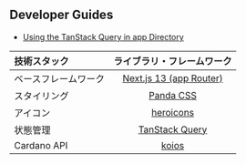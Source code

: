 ## Developer Guides

- [Using the TanStack Query in app Directory](https://tanstack.com/query/v4/docs/react/guides/ssr#using-the-app-directory-in-nextjs-13)

| 技術スタック         |            ライブラリ・フレームワーク             |
| :------------------- | :-----------------------------------------------: |
| ベースフレームワーク | [Next.js 13 (app Router)](https://panda-css.com/) |
| スタイリング         |        [Panda CSS](https://panda-css.com/)        |
| アイコン             |  [heroicons](https://heroicons.com/)  |
| 状態管理             |  [TanStack Query](https://tanstack.com/query/v4)  |
| Cardano API          |           [koios](https://koios.rest/)            |
